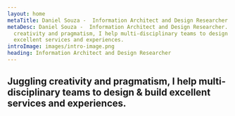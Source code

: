 ```yaml
---
layout: home
metaTitle: Daniel Souza -  Information Architect and Design Researcher
metaDesc: Daniel Souza -  Information Architect and Design Researcher. Jiggling
  creativity and pragmatism, I help multi-disciplinary teams to design & build
  excellent services and experiences.
introImage: images/intro-image.png
heading: Information Architect and Design Researcher
---
```


## Juggling creativity and pragmatism, I help multi-disciplinary teams to design & build excellent services and experiences.
